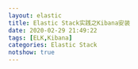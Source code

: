 ```yaml
---
layout: elastic
title: Elastic Stack实践之Kibana安装
date: 2020-02-29 21:49:22
tags: [ELK,Kibana]
categories: Elastic Stack
notshow: true
---
```

